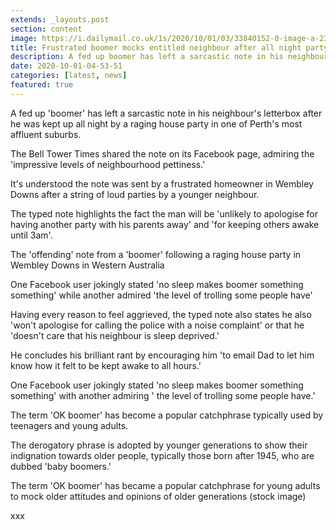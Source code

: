 ```yaml
---
extends: _layouts.post
section: content
image: https://i.dailymail.co.uk/1s/2020/10/01/03/33840152-0-image-a-23_1601521145579.jpg 
title: Frustrated boomer mocks entitled neighbour after all night party 
description: A fed up boomer has left a sarcastic note in his neighbours letterbox after he was kept up all night by a house party in one of Perths most affluent suburbs. 
date: 2020-10-01-04-53-51 
categories: [latest, news] 
featured: true 
--- 
```

A fed up 'boomer' has left a sarcastic note in his neighbour's letterbox after he was kept up all night by a raging house party in one of Perth's most affluent suburbs. 

The Bell Tower Times shared the note on its Facebook page, admiring the 'impressive levels of neighbourhood pettiness.'

It's understood the note was sent by a frustrated homeowner in Wembley Downs after a string of loud parties by a younger neighbour.

The typed note highlights the fact the man will be 'unlikely to apologise for having another party with his parents away' and 'for keeping others awake until 3am'.

The 'offending' note from a 'boomer' following a raging house party in Wembley Downs in Western Australia

One Facebook user jokingly stated 'no sleep makes boomer something something' while another admired 'the level of trolling some people have'

Having every reason to feel aggrieved, the typed note also states he also 'won't apologise for calling the police with a noise complaint' or that he 'doesn't care that his neighbour is sleep deprived.'

He concludes his brilliant rant by encouraging him 'to email Dad to let him know how it felt to be kept awake to all hours.' 

One Facebook user jokingly stated 'no sleep makes boomer something something' with another admiring ' the level of trolling some people have.' 

The term 'OK boomer' has become a popular catchphrase typically used by teenagers and young adults.

The derogatory phrase is adopted by younger generations to show their indignation towards older people, typically those born after 1945, who are dubbed 'baby boomers.'

The term 'OK boomer' has became a popular catchphrase for young adults to mock older attitudes and opinions of older generations (stock image)

xxx

